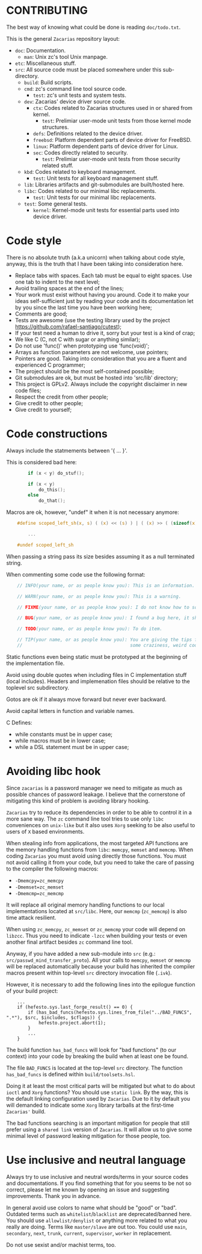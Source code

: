 # CONTRIBUTING

The best way of knowing what could be done is reading ``doc/todo.txt``.

This is the general ``Zacarias`` repository layout:

- ``doc``: Documentation.
    - ``man``: Unix zc's tool Unix manpage.
- ``etc``: Miscellaneous stuff.
- ``src``: All source code must be placed somewhere under this sub-directory.
    - ``build``: Build scripts.
    - ``cmd``: zc's command line tool source code.
        - ``test``: zc's unit tests and system tests.
    - ``dev``: Zacarias' device driver source code.
        - ``ctx``: Codes related to Zacarias structures used in or shared from kernel.
            - ``test``: Prelimiar user-mode unit tests from those kernel mode structures.
        - ``defs``: Definitions related to the device driver.
        - ``freebsd``: Platform dependent parts of device driver for FreeBSD.
        - ``linux``: Platform dependent parts of device driver for Linux.
        - ``sec``: Codes directly related to security.
            - ``test``: Prelimiar user-mode unit tests from those security related stuff.
    - ``kbd``: Codes related to keyboard management.
        - ``test``: Unit tests for all keyboard management stuff.
    - ``lib``: Libraries artifacts and git-submodules are built/hosted here.
    - ``libc``: Codes related to our minimal libc replacements.
        - ``test``: Unit tests for our minimal libc replacements.
    - ``test``: Some general tests.
        - ``kernel``: Kernel-mode unit tests for essential parts used into device driver.

# Code style

There is no absolute truth (a.k.a unicorn) when talking about code style, anyway, this is the truth that I have
been taking into consideration here.

- Replace tabs with spaces. Each tab must be equal to eight spaces. Use one tab to indent to the next level;
- Avoid trailing spaces at the end of the lines;
- Your work must exist without having you around. Code it to make your ideas self-sufficient just by reading
  your code and its documentation let by you since the last time you have been working here;
- Comments are good;
- Tests are awesome (use the testing library used by the project <https://github.com/rafael-santiago/cutest>);
- If your test need a human to drive it, sorry but your test is a kind of crap;
- We like C (C, not C with sugar or anything similar);
- Do not use 'func()' when prototyping use 'func(void)';
- Arrays as function parameters are not welcome, use pointers;
- Pointers are good. Taking into consideration that you are a fluent and experienced C programmer;
- The project should be the most self-contained possible;
- Git submodules are ok, but must be hosted into 'src/lib' directory;
- This project is GPLv2. Always include the copyright disclaimer in new code files;
- Respect the credit from other people;
- Give credit to other people;
- Give credit to yourself;

# Code constructions

Always include the statmements between '{ ... }'.

This is considered bad here:

```c
        if (x < y) do_stuf();

        if (x < y)
            do_this();
        else
            do_that();
```

Macros are ok, however, "undef" it when it is not necessary anymore:

```c
    #define scoped_left_sh(x, s) ( (x) << (s) ) | ( (x) >> ( (sizeof(x) << 3) - (s) ) )

        ...

    #undef scoped_left_sh
```

When passing a string pass its size besides assuming it as a null terminated string.

When commenting some code use the following format:

```c
    // INFO(your name, or as people know you): This is an information.

    // WARN(your name, or as people know you): This is a warning.

    // FIXME(your name, or as people know you): I do not know how to solve it.

    // BUG(your name, or as people know you): I found a bug here, it should be fixed.

    // TODO(your name, or as people know you): To do item.

    // TIP(your name, or as people know you): You are giving the tips for people understand
    //                                        some craziness, weird code chunk.
```

Static functions even being static must be prototyped at the beginning of the implementation file.

Avoid using double quotes when including files in C implementation stuff (local includes). Headers
and implemenation files should be relative to the toplevel src subdirectory.

Gotos are ok if it always move forward but never ever backward.

Avoid capital letters in function and variable names.

C Defines:

- while constants must be in upper case;
- while macros must be in lower case;
- while a DSL statement must be in upper case;

# Avoiding libc hook

Since ``zacarias`` is a password manager we need to mitigate as much as possible chances of password leakage.
I believe that the cornerstone of mitigating this kind of problem is avoiding library hooking.

``Zacarias`` try to reduce its dependencies in order to be able to control it in a more sane way. The ``zc``
command line tool tries to use only ``libc`` conveniences on ``unix-like`` but it also uses ``Xorg`` seeking
to be also useful to users of ``X`` based environments.

When stealing info from applications, the most targeted API functions are the memory handling functions from
``libc``: ``memcpy``, ``memset`` and ``memcmp``. When coding ``Zacarias`` you must avoid using directly
those functions. You must not avoid calling it from your code, but you need to take the care of passing
to the compiler the following macros:

- ``-Dmemcpy=zc_memcpy``
- ``-Dmemset=zc_memset``
- ``-Dmemcmp=zc_memcmp``

It will replace all original memory handling functions to our local implementations located at ``src/libc``.
Here, our ``memcmp`` (``zc_memcmp``) is also time attack resilient.

When using ``zc_memcpy``, ``zc_memset`` or ``zc_memcmp`` your code will depend on ``libzcc``. Thus you
need to indicate ``-lzcc`` when building your tests or even another final artifact besides ``zc``
command line tool.

Anyway, if you have added a new sub-module into ``src`` (e.g.: ``src/passwd_mind_transfer_proto``). All
your calls to ``memcpy``, ``memset`` or ``memcmp`` will be replaced automatically because your build has
inherited the compiler macros present within top-level ``src`` directory invocation file (``.ivk``).

However, it is necessary to add the following lines into the epilogue function of your build project:

```
    ...
    if (hefesto.sys.last_forge_result() == 0) {
        if (has_bad_funcs(hefesto.sys.lines_from_file("../BAD_FUNCS", ".*"), $src, $includes, $cflags)) {
            hefesto.project.abort(1);
        }
        ...
    }
```

The build function ``has_bad_funcs`` will look for "bad functions" (to our context) into your code by
breaking the build when at least one be found.

The file ``BAD_FUNCS`` is located at the top-level ``src`` directory. The function ``has_bad_funcs`` is
defined within ``build/toolsets.hsl``.

Doing it at least the most critical parts will be mitigated but what to do about ``ioctl`` and ``Xorg``
functions? You should use ``static link``. By the way, this is the default linking configuration used
by ``Zacarias``. Due to it by default you will demanded to indicate some ``Xorg`` library tarballs at the
first-time ``Zacarias'`` build.

The bad functions searching is an important mitigation for people that still prefer using a ``shared link``
version of ``Zacarias``. It will allow us to give some minimal level of password leaking mitigation for those
people, too.

# Use inclusive and neutral language

Always try to use inclusive and neutral words/terms in your source codes and documentations. If you find something that
for you seems to be not so correct, please let me known by opening an issue and suggesting improvements. Thank you in
advance.

In general avoid use colors to name what should be "good" or "bad". Outdated terms such as ``whitelist``/``blacklist``
are deprecated/banned here. You should use ``allowlist/denylist`` or anything more related to what you really are doing. Terms
like ``master/slave`` are out too. You could use ``main``, ``secondary``, ``next``, ``trunk``, ``current``, ``supervisor``,
``worker`` in replacement.

Do not use sexist and/or machist terms, too.
